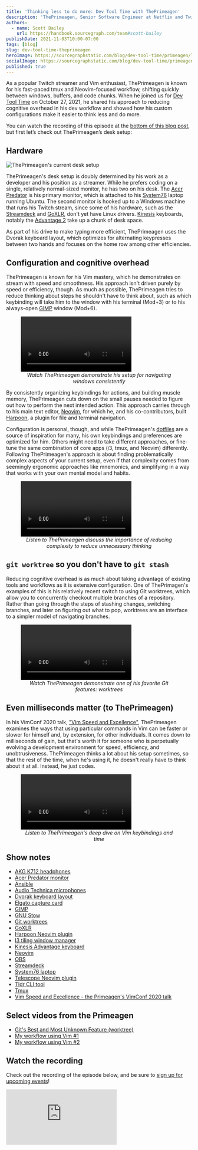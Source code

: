```yaml
---
title: 'Thinking less to do more: Dev Tool Time with ThePrimeagen'
description: 'ThePrimeagen, Senior Software Engineer at Netflix and Twitch Partner tech streamer, shares how he reduces cognitive overhead with tmux, i3, and Neovim to write code more effectively.'
authors:
  - name: Scott Bailey
    url: https://handbook.sourcegraph.com/team#scott-bailey
publishDate: 2021-11-03T10:00-07:00
tags: [blog]
slug: dev-tool-time-theprimeagen
heroImage: https://sourcegraphstatic.com/blog/dev-tool-time/primeagen/linkedin.jpg
socialImage: https://sourcegraphstatic.com/blog/dev-tool-time/primeagen/linkedin.jpg
published: true
---
```


As a popular Twitch streamer and Vim enthusiast, ThePrimeagen is known for his fast-paced tmux and Neovim-focused workflow, shifting quickly between windows, buffers, and code chunks. When he joined us for [Dev Tool Time](https://info.sourcegraph.com/dev-tool-time) on October 27, 2021, he shared his approach to reducing cognitive overhead in his dev workflow and showed how his custom configurations make it easier to think less and do more.

You can watch the recording of this episode at the [bottom of this blog post](#Watch-the-recording), but first let’s check out ThePrimeagen’s desk setup:

## Hardware

![ThePrimeagen's current desk setup](https://sourcegraphstatic.com/blog/dev-tool-time/primeagen/hardware.jpg)

ThePrimeagen's desk setup is doubly determined by his work as a developer and his position as a streamer. While he prefers coding on a single, relatively normal-sized monitor, he has two on his desk. The [Acer Predator](https://www.acer.com/ac/en/US/content/predator-models/monitors) is his primary monitor, which is attached to his [System76](https://system76.com/) laptop running Ubuntu. The second monitor is hooked up to a Windows machine that runs his Twitch stream, since some of his hardware, such as the [Streamdeck](https://www.elgato.com/en/stream-deck) and [GoXLR](https://www.tc-helicon.com/product.html?modelCode=P0CQK), don't yet have Linux drivers. [Kinesis](https://kinesis-ergo.com/) keyboards, notably the [Advantage 2](https://kinesis-ergo.com/shop/advantage2/) take up a chunk of desk space.

As part of his drive to make typing more efficient, ThePrimeagen uses the Dvorak keyboard layout, which optimizes for alternating keypresses between two hands and focuses on the home row among other efficiencies.

## Configuration and cognitive overhead

ThePrimeagen is known for his Vim mastery, which he demonstrates on stream with speed and smoothness. His approach isn't driven purely by speed or efficiency, though. As much as possible, ThePrimeagen tries to reduce thinking about steps he shouldn't have to think about, such as which keybinding will take him to the window with his terminal (Mod+3) or to his always-open [GIMP](https://www.gimp.org/) window (Mod+6).

<figure>
    <div class="container my-4 video-embed embed-responsive embed-responsive-16by9">
        <video controls src="https://sourcegraphstatic.com/blog/dev-tool-time/primeagen/navigating.mp4" data-cookieconsent="ignore"></video>
    </div>
    <figcaption style="text-align: center; font-style: italic;">Watch ThePrimeagen demonstrate his setup for navigating windows consistently</figcaption>
</figure>

By consistently organizing keybindings for actions, and building muscle memory, ThePrimeagen cuts down on the small pauses needed to figure out how to perform the next intended action. This approach carries through to his main text editor, [Neovim](https://neovim.io/), for which he, and his co-contributors, built [Harpoon](https://github.com/ThePrimeagen/harpoon), a plugin for file and terminal navigation.

Configuration is personal, though, and while ThePrimeagen's [dotfiles](https://github.com/ThePrimeagen/.dotfiles) are a source of inspiration for many, his own keybindings and preferences are optimized for him. Others might need to take different approaches, or fine-tune the same combination of core apps (i3, tmux, and Neovim) differently. Following ThePrimeagen's approach is about finding problematically complex aspects of your current setup, even if that complexity comes from seemingly ergonomic approaches like mnemonics, and simplifying in a way that works with your own mental model and habits.

<figure>
    <div class="container my-4 video-embed embed-responsive embed-responsive-16by9">
        <video controls src="https://sourcegraphstatic.com/blog/dev-tool-time/primeagen/thinking.mp4" data-cookieconsent="ignore"></video>
    </div>
    <figcaption style="text-align: center; font-style: italic;">Listen to ThePrimeagen discuss the importance of reducing complexity to reduce unnecessary thinking</figcaption>
</figure>

## `git worktree` so you don't have to `git stash`

Reducing cognitive overhead is as much about taking advantage of existing tools and workflows as it is extensive configuration. One of ThePrimagen's examples of this is his relatively recent switch to using Git worktrees, which allow you to concurrently checkout multiple branches of a repository. Rather than going through the steps of stashing changes, switching branches, and later on figuring out what to pop, worktrees are an interface to a simpler model of navigating branches.

<figure>
    <div class="container my-4 video-embed embed-responsive embed-responsive-16by9">
        <video controls src="https://sourcegraphstatic.com/blog/dev-tool-time/primeagen/worktree.mp4" data-cookieconsent="ignore"></video>
    </div>
    <figcaption style="text-align: center; font-style: italic;">Watch ThePrimeagen demonstrate one of his favorite Git features: worktrees</figcaption>
</figure>

## Even milliseconds matter (to ThePrimeagen)

In his VimConf 2020 talk, ["Vim Speed and Excellence"](https://www.youtube.com/watch?v=tCktGgPQ3D0&list=PLcTu2VkAIIWzD2kicFNHN2c35XQCeZdsv), ThePrimeagen examines the ways that using particular commands in Vim can be faster or slower for himself and, by extension, for other individuals. It comes down to milliseconds of gain, but that's worth it for someone who is perpetually evolving a development environment for speed, efficiency, and unobtrusiveness. ThePrimeagen thinks a lot about his setup sometimes, so that the rest of the time, when he's using it, he doesn't really have to think about it at all. Instead, he just codes.

<figure>
    <div class="container my-4 video-embed embed-responsive embed-responsive-16by9">
        <video controls src="https://sourcegraphstatic.com/blog/dev-tool-time/primeagen/milliseconds.mp4" data-cookieconsent="ignore"></video>
    </div>
    <figcaption style="text-align: center; font-style: italic;">Listen to ThePrimeagen's deep dive on Vim keybindings and time</figcaption>
</figure>

## Show notes

- [AKG K712 headphones](https://www.akg.com/Headphones/Professional%20Headphones/K712PRO.html?dwvar_K712PRO_color=Black-GLOBAL-Current&cgid=Professional%20Headphones)
- [Acer Predator monitor](https://www.acer.com/ac/en/US/content/predator-models/monitors)
- [Ansible](https://www.ansible.com/)
- [Audio Technica microphones](https://www.audio-technica.com/en-us/microphones/wired)
- [Dvorak keyboard layout](https://en.wikipedia.org/wiki/Dvorak_keyboard_layout)
- [Elgato capture card](https://www.elgato.com/en/game-capture-4k60-s-plus)
- [GIMP](https://www.gimp.org/)
- [GNU Stow](https://www.gnu.org/software/stow/)
- [Git worktrees](https://git-scm.com/docs/git-worktree)
- [GoXLR](https://www.tc-helicon.com/product.html?modelCode=P0CQK)
- [Harpoon Neovim plugin](https://github.com/ThePrimeagen/harpoon)
- [I3 tiling window manager](https://i3wm.org/)
- [Kinesis Advantage keyboard](https://kinesis-ergo.com/shop/advantage2/)
- [Neovim](https://neovim.io/)
- [OBS](https://obsproject.com/)
- [Streamdeck](https://www.elgato.com/en/stream-deck)
- [System76 laptop](https://system76.com/)
- [Telescope Neovim plugin](https://github.com/nvim-telescope/telescope.nvim)
- [Tldr CLI tool](https://tldr.sh/)
- [Tmux](https://github.com/tmux/tmux)
- [Vim Speed and Excellence - the Primeagen's VimConf 2020 talk](https://www.youtube.com/watch?v=tCktGgPQ3D0&list=PLcTu2VkAIIWzD2kicFNHN2c35XQCeZdsv)

## Select videos from the Primeagen

- [Git's Best and Most Unknown Feature (worktree)](https://www.youtube.com/watch?v=2uEqYw-N8uE)
- [My workflow using Vim #1](https://www.youtube.com/watch?v=2WPC8rZQvQU)
- [My workflow using Vim #2](https://www.youtube.com/watch?v=0fOIp5PH648)

## Watch the recording

Check out the recording of the episode below, and be sure to [sign up for upcoming events](https://info.sourcegraph.com/dev-tool-time)!

<div class="container my-4 video-embed embed-responsive embed-responsive-16by9">
    <iframe class="embed-responsive-item" src="https://www.youtube-nocookie.com/embed/GXxvxSlzJdI?autoplay=0&amp;cc_load_policy=0&amp;start=93&amp;end=0&amp;loop=0&amp;controls=1&amp;modestbranding=0&amp;rel=0" allowfullscreen="" allow="accelerometer; autoplay; encrypted-media; gyroscope; picture-in-picture" frameborder="0"></iframe>
</div>

